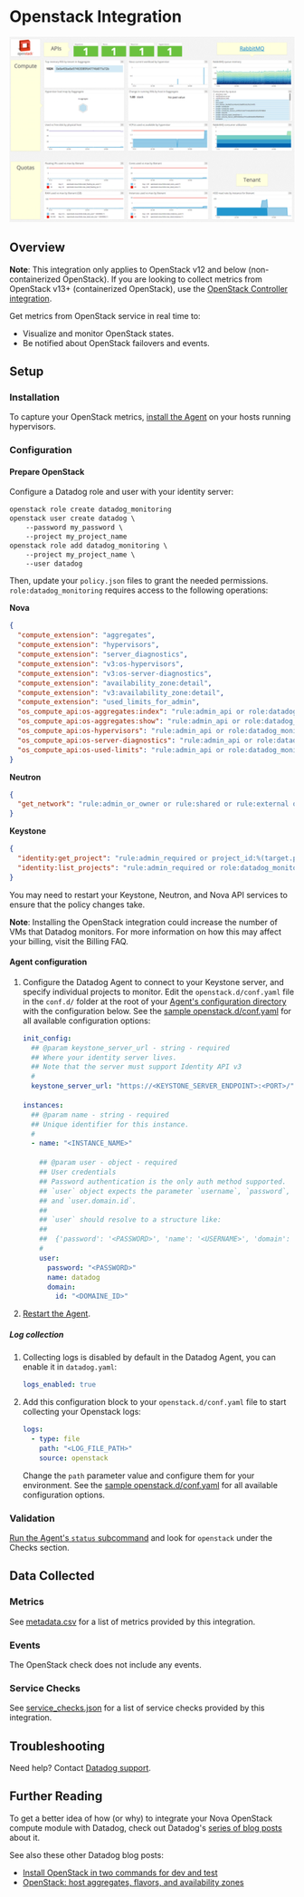 # Openstack Integration

![OpenStack default dashboard][1]

## Overview

**Note**: This integration only applies to OpenStack v12 and below (non-containerized OpenStack). If you are looking to collect metrics from OpenStack v13+ (containerized OpenStack), use the [OpenStack Controller integration][2].

Get metrics from OpenStack service in real time to:

- Visualize and monitor OpenStack states.
- Be notified about OpenStack failovers and events.

## Setup

### Installation

To capture your OpenStack metrics, [install the Agent][3] on your hosts running hypervisors.

### Configuration

#### Prepare OpenStack

Configure a Datadog role and user with your identity server:

```console
openstack role create datadog_monitoring
openstack user create datadog \
    --password my_password \
    --project my_project_name
openstack role add datadog_monitoring \
    --project my_project_name \
    --user datadog
```

Then, update your `policy.json` files to grant the needed permissions. `role:datadog_monitoring` requires access to the following operations:

**Nova**

```json
{
  "compute_extension": "aggregates",
  "compute_extension": "hypervisors",
  "compute_extension": "server_diagnostics",
  "compute_extension": "v3:os-hypervisors",
  "compute_extension": "v3:os-server-diagnostics",
  "compute_extension": "availability_zone:detail",
  "compute_extension": "v3:availability_zone:detail",
  "compute_extension": "used_limits_for_admin",
  "os_compute_api:os-aggregates:index": "rule:admin_api or role:datadog_monitoring",
  "os_compute_api:os-aggregates:show": "rule:admin_api or role:datadog_monitoring",
  "os_compute_api:os-hypervisors": "rule:admin_api or role:datadog_monitoring",
  "os_compute_api:os-server-diagnostics": "rule:admin_api or role:datadog_monitoring",
  "os_compute_api:os-used-limits": "rule:admin_api or role:datadog_monitoring"
}
```

**Neutron**

```json
{
  "get_network": "rule:admin_or_owner or rule:shared or rule:external or rule:context_is_advsvc or role:datadog_monitoring"
}
```

**Keystone**

```json
{
  "identity:get_project": "rule:admin_required or project_id:%(target.project.id)s or role:datadog_monitoring",
  "identity:list_projects": "rule:admin_required or role:datadog_monitoring"
}
```

You may need to restart your Keystone, Neutron, and Nova API services to ensure that the policy changes take.

**Note**: Installing the OpenStack integration could increase the number of VMs that Datadog monitors. For more information on how this may affect your billing, visit the Billing FAQ.

#### Agent configuration

1. Configure the Datadog Agent to connect to your Keystone server, and specify individual projects to monitor. Edit the `openstack.d/conf.yaml` file in the `conf.d/` folder at the root of your [Agent's configuration directory][4] with the configuration below. See the [sample openstack.d/conf.yaml][5] for all available configuration options:

   ```yaml
   init_config:
     ## @param keystone_server_url - string - required
     ## Where your identity server lives.
     ## Note that the server must support Identity API v3
     #
     keystone_server_url: "https://<KEYSTONE_SERVER_ENDPOINT>:<PORT>/"

   instances:
     ## @param name - string - required
     ## Unique identifier for this instance.
     #
     - name: "<INSTANCE_NAME>"

       ## @param user - object - required
       ## User credentials
       ## Password authentication is the only auth method supported.
       ## `user` object expects the parameter `username`, `password`,
       ## and `user.domain.id`.
       ##
       ## `user` should resolve to a structure like:
       ##
       ##  {'password': '<PASSWORD>', 'name': '<USERNAME>', 'domain': {'id': '<DOMAINE_ID>'}}
       #
       user:
         password: "<PASSWORD>"
         name: datadog
         domain:
           id: "<DOMAINE_ID>"
   ```

2. [Restart the Agent][6].

##### Log collection

1. Collecting logs is disabled by default in the Datadog Agent, you can enable it in `datadog.yaml`:

   ```yaml
   logs_enabled: true
   ```

2. Add this configuration block to your `openstack.d/conf.yaml` file to start collecting your Openstack logs:

   ```yaml
   logs:
     - type: file
       path: "<LOG_FILE_PATH>"
       source: openstack
   ```

    Change the `path` parameter value and configure them for your environment. See the [sample openstack.d/conf.yaml][5] for all available configuration options.
   

### Validation

[Run the Agent's `status` subcommand][7] and look for `openstack` under the Checks section.

## Data Collected

### Metrics

See [metadata.csv][8] for a list of metrics provided by this integration.

### Events

The OpenStack check does not include any events.

### Service Checks

See [service_checks.json][9] for a list of service checks provided by this integration.

## Troubleshooting

Need help? Contact [Datadog support][10].

## Further Reading

To get a better idea of how (or why) to integrate your Nova OpenStack compute module with Datadog, check out Datadog's [series of blog posts][11] about it.

See also these other Datadog blog posts:

- [Install OpenStack in two commands for dev and test][12]
- [OpenStack: host aggregates, flavors, and availability zones][13]

[1]: https://raw.githubusercontent.com/DataDog/integrations-core/master/openstack/images/openstack_dashboard.png
[2]: https://docs.datadoghq.com/integrations/openstack_controller
[3]: https://app.datadoghq.com/account/settings#agent
[4]: https://docs.datadoghq.com/agent/guide/agent-configuration-files/#agent-configuration-directory
[5]: https://github.com/DataDog/integrations-core/blob/master/openstack/datadog_checks/openstack/data/conf.yaml.example
[6]: https://docs.datadoghq.com/agent/guide/agent-commands/#start-stop-and-restart-the-agent
[7]: https://docs.datadoghq.com/agent/guide/agent-commands/#agent-status-and-information
[8]: https://github.com/DataDog/integrations-core/blob/master/openstack/metadata.csv
[9]: https://github.com/DataDog/integrations-core/blob/master/openstack/assets/service_checks.json
[10]: https://docs.datadoghq.com/help/
[11]: https://www.datadoghq.com/blog/openstack-monitoring-nova
[12]: https://www.datadoghq.com/blog/install-openstack-in-two-commands
[13]: https://www.datadoghq.com/blog/openstack-host-aggregates-flavors-availability-zones
